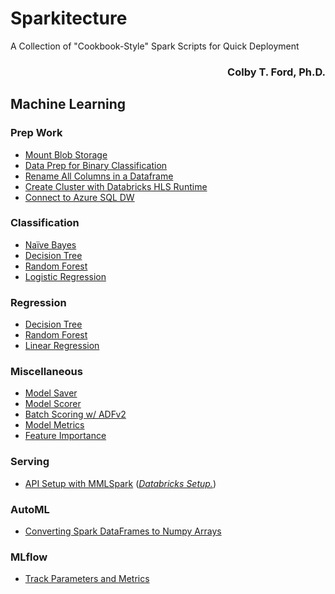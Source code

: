 # Sparkitecture

A Collection of "Cookbook-Style" Spark Scripts for Quick Deployment

<h3 align = "right">Colby T. Ford, Ph.D.</h3>

## Machine Learning
### Prep Work
- [Mount Blob Storage](https://gist.github.com/colbyford/8b6d3f0ced00adb76ab8fc8024ae77c5)
- [Data Prep for Binary Classification](https://gist.github.com/colbyford/83978917799dbcab6293521a60f29e94)
- [Rename All Columns in a Dataframe](https://gist.github.com/colbyford/da0d8a22eb6200ffcb9658983537d0e3)
- [Create Cluster with Databricks HLS Runtime](https://gist.github.com/colbyford/3a37600681168f1e6bc49315de67f4d9)
- [Connect to Azure SQL DW](https://gist.github.com/colbyford/fe989325ddb2d1d6810dcc5fe5422ed0)

### Classification
- [Naïve Bayes](https://gist.github.com/colbyford/1f47a90fe0c55b4414cbd0c784fe3a67)
- [Decision Tree](https://gist.github.com/colbyford/7758088502211daa90dbc1b51c408762)
- [Random Forest](https://gist.github.com/colbyford/031a4393b8a74ad658bab81abd30a1ea)
- [Logistic Regression](https://gist.github.com/colbyford/f488ab3770f9da56f036fe8adbe2a9e5)

### Regression
- [Decision Tree](https://gist.github.com/colbyford/daa4508f6d8d94a405e7bd3a50c5ed77)
- [Random Forest](https://gist.github.com/colbyford/f1f621cf45c6a62a9269348352f6609f)
- [Linear Regression](https://gist.github.com/colbyford/184097b0ec37b2b35667dab2da57d349)

### Miscellaneous
- [Model Saver](https://gist.github.com/colbyford/975ea1b05bef80b4c12292a139dcdbd7)
- [Model Scorer](https://gist.github.com/colbyford/47ce6a72162c74c073b44532cd8be78c)
- [Batch Scoring w/ ADFv2](https://gist.github.com/colbyford/1a4a0babeaf77bd943e42d57950308a2)
- [Model Metrics](https://gist.github.com/colbyford/fc8df4b8af053d5706472e354e6378f6)
- [Feature Importance](https://gist.github.com/colbyford/5443a525fe76b602f813ff7904c4dfff)

### Serving
- [API Setup with MMLSpark](https://gist.github.com/2b1229032d81940da0a994c1b5b32406.git) ([_Databricks Setup._](https://gist.github.com/a54f199c92b9d13e9f4a069e7c4a5b0e.git))

### AutoML
- [Converting Spark DataFrames to Numpy Arrays](https://gist.github.com/colbyford/d711c9f037e308d1903314d0fcc81a64)

### MLflow
- [Track Parameters and Metrics](https://gist.github.com/colbyford/5c97d9fba9db921e0ecc4ba3ee8ce84b)
